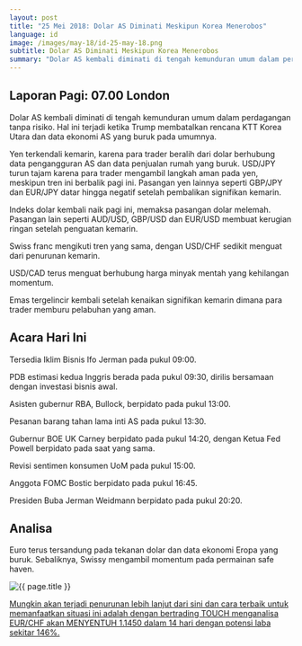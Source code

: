 ```yaml
---
layout: post
title: "25 Mei 2018: Dolar AS Diminati Meskipun Korea Menerobos"
language: id
image: /images/may-18/id-25-may-18.png
subtitle: Dolar AS Diminati Meskipun Korea Menerobos
summary: "Dolar AS kembali diminati di tengah kemunduran umum dalam perdagangan tanpa risiko. Hal ini terjadi ketika Trump membatalkan rencana KTT Korea Utara dan data ekonomi AS yang buruk pada umumnya"
---
```

## Laporan Pagi: 07.00 London

Dolar AS kembali diminati di tengah kemunduran umum dalam perdagangan tanpa risiko. Hal ini terjadi ketika Trump membatalkan rencana KTT Korea Utara dan data ekonomi AS yang buruk pada umumnya.

Yen terkendali kemarin, karena para trader beralih dari dolar berhubung data pengangguran AS dan data penjualan rumah yang buruk. USD/JPY turun tajam karena para trader mengambil langkah aman pada yen, meskipun tren ini berbalik pagi ini. Pasangan yen lainnya seperti GBP/JPY dan EUR/JPY datar hingga negatif setelah pembalikan signifikan kemarin.

Indeks dolar kembali naik pagi ini, memaksa pasangan dolar melemah. Pasangan lain seperti AUD/USD, GBP/USD dan EUR/USD membuat kerugian ringan setelah penguatan kemarin.

Swiss franc mengikuti tren yang sama, dengan USD/CHF sedikit menguat dari penurunan kemarin.

USD/CAD terus menguat berhubung harga minyak mentah yang kehilangan momentum.

Emas tergelincir kembali setelah kenaikan signifikan kemarin dimana para trader memburu pelabuhan yang aman.

## Acara Hari Ini

Tersedia Iklim Bisnis Ifo Jerman pada pukul 09:00.

PDB estimasi kedua Inggris berada pada pukul 09:30, dirilis bersamaan dengan investasi bisnis awal.

Asisten gubernur RBA, Bullock, berpidato pada pukul 13:00.

Pesanan barang tahan lama inti AS pada pukul 13:30.

Gubernur BOE UK Carney berpidato pada pukul 14:20, dengan Ketua Fed Powell berpidato pada saat yang sama.

Revisi sentimen konsumen UoM pada pukul 15:00.

Anggota FOMC Bostic berpidato pada pukul 16:45.

Presiden Buba Jerman Weidmann berpidato pada pukul 20:20.

## Analisa

Euro terus tersandung pada tekanan dolar dan data ekonomi Eropa yang buruk. Sebaliknya, Swissy mengambil momentum pada permainan safe haven.

<img src="{{ site.url }}/images/may-18/id-25-may-18.png" alt="{{ page.title }}" title="{{ page.title }}">

<a href="%LINK%%currency=USD&market=forex&underlying=frxEURCHF&formname=touchnotouch&duration_amount=14&duration_units=d&amount=10&amount_type=payout&expiry_type=duration&barrier=1.1450" target="_blank" rel="noopener noreferrer nofollow">Mungkin akan terjadi penurunan lebih lanjut dari sini dan cara terbaik untuk memanfaatkan situasi ini adalah dengan bertrading TOUCH menganalisa EUR/CHF akan MENYENTUH 1.1450 dalam 14 hari dengan potensi laba sekitar 146%.</a>
